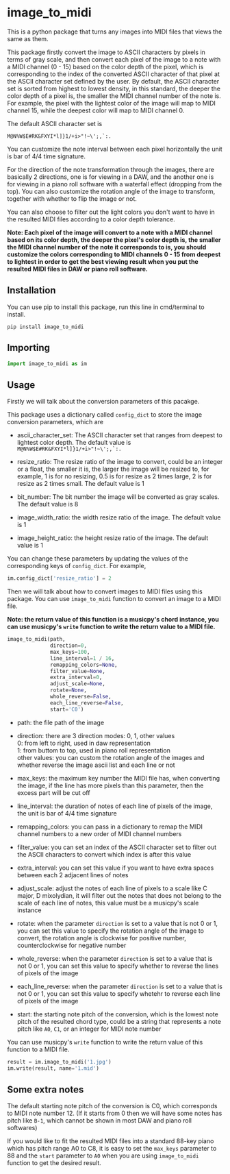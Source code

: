 # image_to_midi
This is a python package that turns any images into MIDI files that views the same as them.
 
This package firstly convert the image to ASCII characters by pixels in terms of gray scale, and then convert each pixel of the image to a note with a MIDI channel (0 - 15) based on the color depth of the pixel, which is corresponding to the index of the converted ASCII character of that pixel at the ASCII character set defined by the user. By default, the ASCII character set is sorted from highest to lowest density, in this standard, the deeper the color depth of a pixel is, the smaller the MIDI channel number of the note is. For example, the pixel with the lightest color of the image will map to MIDI channel 15, while the deepest color will map to MIDI channel 0.
 
The default ASCII character set is
```
M@N%W$E#RK&FXYI*l]}1/+i>"!~\';,`:.
```

You can customize the note interval between each pixel horizontally the unit is bar of 4/4 time signature.

For the direction of the note transformation through the images, there are basically 2 directions, one is for viewing in a DAW, and the another one is for viewing in a piano roll software with a waterfall effect (dropping from the top). You can also customize the rotation angle of the image to transform, together with whether to flip the image or not.

You can also choose to filter out the light colors you don't want to have in the resulted MIDI files according to a color depth tolerance.

**Note: Each pixel of the image will convert to a note with a MIDI channel based on its color depth, the deeper the pixel's color depth is, the smaller the MIDI channel number of the note it corresponds to is, you should customize the colors corresponding to MIDI channels 0 - 15 from deepest to lightest in order to get the best viewing result when you put the resulted MIDI files in DAW or piano roll software.**

## Installation
You can use pip to install this package, run this line in cmd/terminal to install.
```
pip install image_to_midi
```
 
## Importing
```python
import image_to_midi as im
```

## Usage
Firstly we will talk about the conversion parameters of this pacakge.

This package uses a dictionary called `config_dict` to store the image conversion parameters, which are

* ascii_character_set: The ASCII character set that ranges from deepest to lightest color depth. The default value is ``M@N%W$E#RK&FXYI*l]}1/+i>"!~\';,`:.``

* resize_ratio: The resize ratio of the image to convert, could be an integer or a float, the smaller it is, the larger the image will be resized to, for example, 1 is for no resizing, 0.5 is for resize as 2 times large, 2 is for resize as 2 times small. The default value is 1

* bit_number: The bit number the image will be converted as gray scales. The default value is 8

* image_width_ratio: the width resize ratio of the image. The default value is 1

* image_height_ratio: the height resize ratio of the image. The default value is 1

You can change these parameters by updating the values of the corresponding keys of `config_dict`. For example,
```python
im.config_dict['resize_ratio'] = 2
```

Then we will talk about how to convert images to MIDI files using this package. You can use `image_to_midi` function to convert an image to a MIDI file.

**Note: the return value of this function is a musicpy's chord instance, you can use musicpy's `write` function to write the return value to a MIDI file.**

```python
image_to_midi(path,
              direction=0,
              max_keys=100,
              line_interval=1 / 16,
              remapping_colors=None,
              filter_value=None,
              extra_interval=0,
              adjust_scale=None,
              rotate=None,
              whole_reverse=False,
              each_line_reverse=False,
              start='C0')
```

* path: the file path of the image

* direction: there are 3 direction modes: 0, 1, other values  
0: from left to right, used in daw representation  
1: from buttom to top, used in piano roll representation  
other values: you can custom the rotation angle of the images and whether reverse the image ascii list and each line or not

* max_keys: the maximum key number the MIDI file has, when converting the image, if the line has more pixels than this parameter, then the excess part will be cut off

* line_interval: the duration of notes of each line of pixels of the image, the unit is bar of 4/4 time signature

* remapping_colors: you can pass in a dictionary to remap the MIDI channel numbers to a new order of MIDI channel numbers

* filter_value: you can set an index of the ASCII character set to filter out the ASCII characters to convert which index is after this value

* extra_interval: you can set this value if you want to have extra spaces between each 2 adjacent lines of notes

* adjust_scale: adjust the notes of each line of pixels to a scale like C major, D mixolydian, it will filter out the notes that does not belong to the scale of each line of notes, this value must be a musicpy's scale instance

* rotate: when the parameter `direction` is set to a value that is not 0 or 1, you can set this value to specify the rotation angle of the image to convert, the rotation angle is clockwise for positive number, counterclockwise for negative number

* whole_reverse: when the parameter `direction` is set to a value that is not 0 or 1, you can set this value to specify whether to reverse the lines of pixels of the image

* each_line_reverse: when the parameter `direction` is set to a value that is not 0 or 1, you can set this value to specify whetehr to reverse each line of pixels of the image

* start: the starting note pitch of the conversion, which is the lowest note pitch of the resulted chord type, could be a string that represents a note pitch like `A0`, `C1`, or an integer for MIDI note number

You can use musicpy's `write` function to write the return value of this function to a MIDI file.
```python
result = im.image_to_midi('1.jpg')
im.write(result, name='1.mid')
```

## Some extra notes
The default starting note pitch of the conversion is C0, which corresponds to MIDI note number 12. (If it starts from 0 then we will have some notes has pitch like `B-1`, which cannot be shown in most DAW and piano roll softwares)

If you would like to fit the resulted MIDI files into a standard 88-key piano which has pitch range A0 to C8, it is easy to set the `max_keys` parameter to 88 and the `start` parameter to `A0` when you are using `image_to_midi` function to get the desired result.

